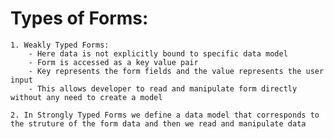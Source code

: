 # Types of Forms: 

    1. Weakly Typed Forms: 
        - Here data is not explicitly bound to specific data model 
        - Form is accessed as a key value pair 
        - Key represents the form fields and the value represents the user input 
        - This allows developer to read and manipulate form directly without any need to create a model 

    2. In Strongly Typed Forms we define a data model that corresponds to the struture of the form data and then we read and manipulate data 